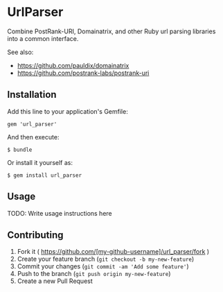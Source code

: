 # UrlParser

Combine PostRank-URI, Domainatrix, and other Ruby url parsing libraries into a common interface.

See also: 
- https://github.com/pauldix/domainatrix
- https://github.com/postrank-labs/postrank-uri

## Installation

Add this line to your application's Gemfile:

    gem 'url_parser'

And then execute:

    $ bundle

Or install it yourself as:

    $ gem install url_parser

## Usage

TODO: Write usage instructions here

## Contributing

1. Fork it ( https://github.com/[my-github-username]/url_parser/fork )
2. Create your feature branch (`git checkout -b my-new-feature`)
3. Commit your changes (`git commit -am 'Add some feature'`)
4. Push to the branch (`git push origin my-new-feature`)
5. Create a new Pull Request
